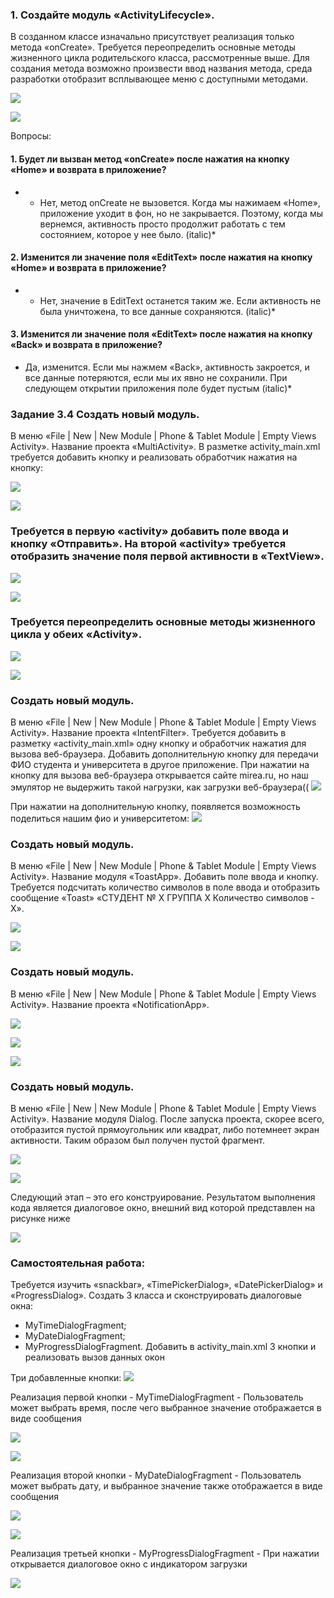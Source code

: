 ### 1. Создайте модуль «ActivityLifecycle». 
В созданном классе изначально присутствует реализация только метода «onCreate». Требуется переопределить основные методы жизненного цикла родительского класса, рассмотренные выше. Для создания метода возможно произвести ввод названия метода, среда разработки
отобразит всплывающее меню с доступными методами.


![](scr/1.jpg)

![](scr/2.jpg)

Вопросы:
#### 1. Будет ли вызван метод «onCreate» после нажатия на кнопку «Home» и возврата в приложение?
* - Нет, метод onCreate не вызовется. Когда мы нажимаем «Home», приложение уходит в фон, но не закрывается. Поэтому, когда мы вернемся, активность просто продолжит работать с тем состоянием, которое у нее было. (italic)*

#### 2. Изменится ли значение поля «EditText» после нажатия на кнопку «Home» и возврата в приложение?
* - Нет, значение в EditText останется таким же. Если активность не была уничтожена, то все данные сохраняются. (italic)*

#### 3. Изменится ли значение поля «EditText» после нажатия на кнопку «Back» и возврата в приложение?
* Да, изменится. Если мы нажмем «Back», активность закроется, и все данные потеряются, если мы их явно не сохранили. При следующем открытии приложения поле будет пустым (italic)*

### Задание 3.4 Создать новый модуль. 
В меню «File | New | New Module | Phone & Tablet Module | Empty Views Activity». Название проекта «MultiActivity». 
В разметке activity_main.xml требуется добавить кнопку и реализовать обработчик нажатия на кнопку: 

![](scr/3.jpg)

![](scr/4.jpg)

### Требуется в первую «activity» добавить поле ввода и кнопку «Отправить». На второй «activity» требуется отобразить значение поля первой активности в «TextView».

![](scr/5.jpg)

![](scr/6.jpg)

### Требуется переопределить основные методы жизненного цикла у обеих «Activity».

![](scr/7.jpg)

![](scr/8.jpg)

### Создать новый модуль. 
В меню «File | New | New Module | Phone & Tablet Module | Empty Views Activity». Название проекта «IntentFilter». 
Требуется добавить в разметку «activity_main.xml» одну кнопку и обработчик нажатия для вызова веб-браузера. Добавить дополнительную кнопку для передачи ФИО студента и университета в другое приложение.
При нажатии на кнопку для вызова веб-браузера открывается сайте mirea.ru, но наш эмулятор не выдержить такой нагрузки, как загрузки веб-браузера((
![](scr/9.jpg)

При нажатии на дополнительную кнопку, появляется возможность поделиться нашим фио и университетом:
![](scr/10.jpg)

### Создать новый модуль. 
В меню «File | New | New Module | Phone & Tablet Module | Empty Views Activity». Название модуля «ToastApp». Добавить поле ввода и кнопку.
Требуется подсчитать количество символов в поле ввода и отобразить сообщение «Toast» «СТУДЕНТ № Х ГРУППА Х Количество символов - Х». 

![](scr/11.jpg)

![](scr/12.jpg)

### Создать новый модуль. 
В меню «File | New | New Module | Phone & Tablet Module | Empty Views Activity». Название проекта «NotificationApp». 


![](scr/13.jpg)

![](scr/14.jpg)

![](scr/15.jpg)

### Создать новый модуль.
В меню «File | New | New Module | Phone & Tablet Module | Empty Views Activity». Название модуля Dialog. 
После запуска проекта, скорее всего, отобразится пустой прямоугольник или квадрат, либо потемнеет экран активности. Таким образом был получен пустой фрагмент. 

![](scr/16.jpg)

![](scr/17.jpg)

Следующий этап – это его конструирование. Результатом выполнения кода является диалоговое окно, внешний вид которой представлен на рисунке ниже

![](scr/18.jpg)

### Самостоятельная работа:
Требуется изучить «snackbar», «TimePickerDialog», «DatePickerDialog» и «ProgressDialog».
Создать 3 класса и сконструировать диалоговые окна:
- MyTimeDialogFragment;
- MyDateDialogFragment;
- MyProgressDialogFragment.
Добавить в activity_main.xml 3 кнопки и реализовать вызов данных окон

Три добавленные кнопки:
![](scr/19.jpg)

Реализация первой кнопки - MyTimeDialogFragment - Пользователь может выбрать время, после чего выбранное значение отображается в виде сообщения 

![](scr/20.jpg)

![](scr/21.jpg)

Реализация второй кнопки - MyDateDialogFragment - Пользователь может выбрать дату, и выбранное значение также отображается в виде сообщения

![](scr/22.jpg)

![](scr/23.jpg)

Реализация третьей кнопки - MyProgressDialogFragment - При нажатии открывается диалоговое окно с индикатором загрузки

![](scr/24.jpg)
